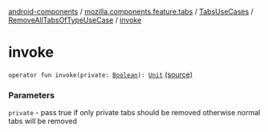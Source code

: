 [android-components](../../../index.md) / [mozilla.components.feature.tabs](../../index.md) / [TabsUseCases](../index.md) / [RemoveAllTabsOfTypeUseCase](index.md) / [invoke](./invoke.md)

# invoke

`operator fun invoke(private: `[`Boolean`](https://kotlinlang.org/api/latest/jvm/stdlib/kotlin/-boolean/index.html)`): `[`Unit`](https://kotlinlang.org/api/latest/jvm/stdlib/kotlin/-unit/index.html) [(source)](https://github.com/mozilla-mobile/android-components/blob/master/components/feature/tabs/src/main/java/mozilla/components/feature/tabs/TabsUseCases.kt#L199)

### Parameters

`private` - pass true if only private tabs should be removed otherwise normal tabs will be removed